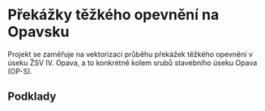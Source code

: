 # Překážky těžkého opevnění na Opavsku

Projekt se zaměřuje na vektorizaci průběhu překážek těžkého opevnění
v úseku ŽSV IV. Opava, a to konkrétně kolem srubů stavebního úseku
Opava (OP-S).

## Podklady

